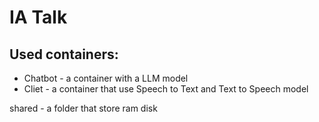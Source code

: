 # IA Talk

## Used containers:
- Chatbot - a container with a LLM model
- Cliet - a container that use Speech to Text and Text to Speech model

shared - a folder that store ram disk